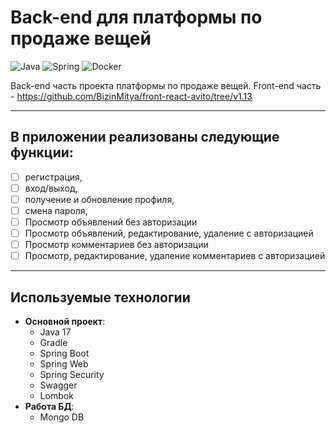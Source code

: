 # Back-end для платформы по продаже вещей

![Java](https://img.shields.io/badge/java-%23ED8B00.svg?style=for-the-badge&logo=openjdk&logoColor=white) ![Spring](https://img.shields.io/badge/spring-%236DB33F.svg?style=for-the-badge&logo=spring&logoColor=white) ![Docker](https://img.shields.io/badge/docker-%230db7ed.svg?style=for-the-badge&logo=docker&logoColor=white)

Back-end часть проекта платформы по продаже вещей. 
Front-end часть -
https://github.com/BizinMitya/front-react-avito/tree/v1.13

---

## В приложении реализованы следующие функции:

- [ ]  регистрация,
- [ ]  вход/выход,
- [ ]  получение и обновление профиля,
- [ ]  смена пароля,
- [ ]  Просмотр объявлений без авторизации
- [ ]  Просмотр объявлений, редактирование, удаление с авторизацией
- [ ]  Просмотр  комментариев без авторизации
- [ ]  Просмотр, редактирование, удаление комментариев с авторизацией

---

## Используемые технологии

* **Основной проект**:
    - Java 17
    - Gradle
    - Spring Boot
    - Spring Web
    - Spring Security
    - Swagger
    - Lombok
* **Работа БД**:
    - Mongo DB


